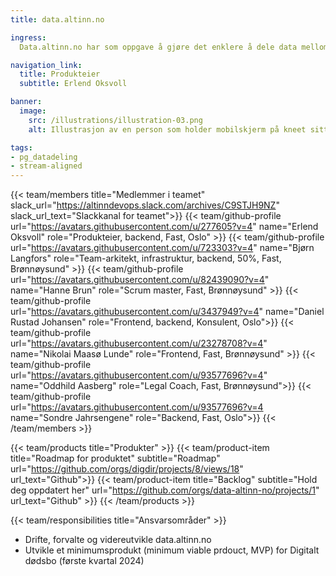 ```yaml
---
title: data.altinn.no

ingress:
  Data.altinn.no har som oppgave å gjøre det enklere å dele data mellom virksomheter. Formålet er å gjenbruke informasjon direkte fra kilden – i sanntid.

navigation_link:
  title: Produkteier
  subtitle: Erlend Oksvoll

banner:
  image:
    src: /illustrations/illustration-03.png
    alt: Illustrasjon av en person som holder mobilskjerm på kneet sitt

tags:
- pg_datadeling
- stream-aligned
---
```


{{< team/members title="Medlemmer i teamet" slack_url="https://altinndevops.slack.com/archives/C9STJH9NZ" slack_url_text="Slackkanal for teamet">}}
{{< team/github-profile url="https://avatars.githubusercontent.com/u/277605?v=4" name="Erlend Oksvoll" role="Produkteier, backend, Fast, Oslo" >}}
{{< team/github-profile url="https://avatars.githubusercontent.com/u/723303?v=4" name="Bjørn Langfors" role="Team-arkitekt, infrastruktur, backend, 50%, Fast, Brønnøysund" >}}
{{< team/github-profile url="https://avatars.githubusercontent.com/u/82439090?v=4" name="Hanne Brun" role="Scrum master, Fast, Brønnøysund" >}}
{{< team/github-profile url="https://avatars.githubusercontent.com/u/3437949?v=4" name="Daniel Rustad Johansen" role="Frontend, backend, Konsulent, Oslo">}}
{{< team/github-profile url="https://avatars.githubusercontent.com/u/23278708?v=4" name="Nikolai Maasø Lunde" role="Frontend, Fast, Brønnøysund" >}}
{{< team/github-profile url="https://avatars.githubusercontent.com/u/93577696?v=4" name="Oddhild Aasberg" role="Legal Coach, Fast, Brønnøysund">}}
{{< team/github-profile url="https://avatars.githubusercontent.com/u/93577696?v=4  name="Sondre Jahrsengene" role="Backend, Fast, Oslo">}}
{{< /team/members >}}

{{< team/products title="Produkter" >}}
{{< team/product-item title="Roadmap for produktet" subtitle="Roadmap" url="https://github.com/orgs/digdir/projects/8/views/18" url_text="Github">}}
{{< team/product-item title="Backlog" subtitle="Hold deg oppdatert her" url="https://github.com/orgs/data-altinn-no/projects/1" url_text="Github" >}}
{{< /team/products >}}

{{< team/responsibilities title="Ansvarsområder" >}}

- Drifte, forvalte og videreutvikle data.altinn.no
- Utvikle et minimumsprodukt (minimum viable prdouct, MVP) for Digitalt dødsbo (første kvartal 2024)
